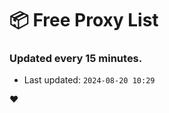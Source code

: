 # :package: Free Proxy List
### Updated every 15 minutes.

- Last updated: `2024-08-20 10:29`

:heart:
